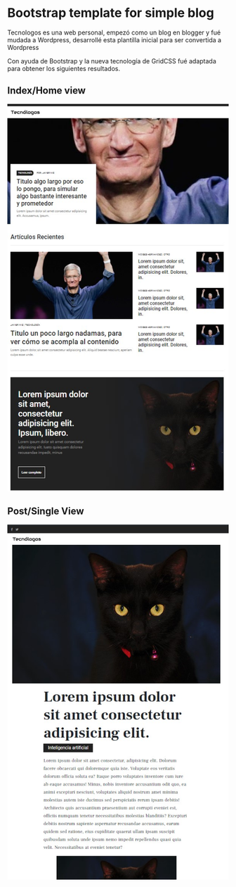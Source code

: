 # Bootstrap template for simple blog
Tecnologos es una web personal, empezó como un blog en blogger y fué mudada a Wordpress, desarrollé esta plantilla inicial para ser convertida a Wordpress

Con ayuda de Bootstrap y la nueva tecnología de GridCSS fué adaptada para obtener los siguientes resultados.

## Index/Home view

![alt text](screenshots/index.jpg "upload")

## Post/Single View

![alt text](screenshots/single.jpg "result")